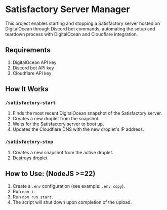 # Satisfactory Server Manager

This project enables starting and stopping a Satisfactory server hosted on DigitalOcean through Discord bot commands, automating the setup and teardown process with DigitalOcean and Cloudflare integration.

## Requirements
1. DigitalOcean API key
2. Discord bot API key
3. Cloudflare API key

## How It Works

### `/satisfactory-start`
1. Finds the most recent DigitalOcean snapshot of the Satisfactory server.
2. Creates a new droplet from the snapshot.
3. Waits for the Satisfactory server to boot up.
4. Updates the Cloudflare DNS with the new droplet's IP address.


### `/satisfactory-stop`
1. Creates a new snapshot from the active droplet.
2. Destroys droplet


## How to Use: (NodeJS >=22)
1. Create a `.env` configuration (see example: `.env copy`).
2. Run `npm i`.
3. Run `npm run start`.
4. The script will shut down upon completion of the upload.
